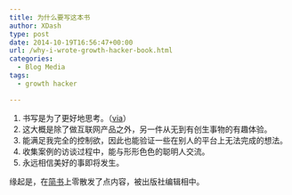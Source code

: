 ```yaml
---
title: 为什么要写这本书
author: XDash
type: post
date: 2014-10-19T16:56:47+00:00
url: /why-i-wrote-growth-hacker-book.html
categories:
  - Blog Media
tags:
  - growth hacker

---
```

  1. 书写是为了更好地思考。（[via][1]）
  2. 这大概是除了做互联网产品之外，另一件从无到有创生事物的有趣体验。
  3. 能满足我完全的控制欲，因此也能验证一些在别人的平台上无法完成的想法。
  4. 收集案例的访谈过程中，能与形形色色的聪明人交流。
  5. 永远相信美好的事即将发生。

缘起是，在[简书][2]上零散发了点内容，被出版社编辑相中。

 [1]: http://mindhacks.cn/2009/02/09/writing-is-better-thinking/
 [2]: http://www.jianshu.com